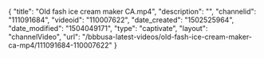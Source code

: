{
    "title": "Old fash ice cream maker CA.mp4",
    "description": "",
    "channelid": "111091684",
    "videoid": "110007622",
    "date_created": "1502525964",
    "date_modified": "1504049171",
    "type": "captivate",
    "layout": "channelVideo",
    "url": "\/bbbusa-latest-videos\/old-fash-ice-cream-maker-ca-mp4\/111091684-110007622"
}